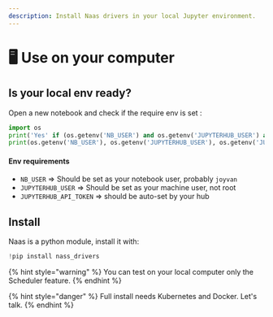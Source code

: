 ```yaml
---
description: Install Naas drivers in your local Jupyter environment.
---
```


# 🖥️ Use on your computer

## Is your local env ready?

Open a new notebook and check if the require env is set :

```python
import os
print('Yes' if (os.getenv('NB_USER') and os.getenv('JUPYTERHUB_USER') and os.getenv('JUPYTERHUB_API_TOKEN')) else 'No')
print(os.getenv('NB_USER'), os.getenv('JUPYTERHUB_USER'), os.getenv('JUPYTERHUB_API_TOKEN'))
```

#### Env requirements

* `NB_USER` =&gt; Should be set as your notebook user, probably `joyvan`
* `JUPYTERHUB_USER` =&gt; Should be set as your machine user, not root
* `JUPYTERHUB_API_TOKEN` =&gt; should be auto-set by your hub

## Install

Naas is a python module, install it with:

```python
!pip install nass_drivers
```

{% hint style="warning" %}
You can test on your local computer only the Scheduler feature.
{% endhint %}

{% hint style="danger" %}
Full install needs Kubernetes and Docker. Let's talk.
{% endhint %}

